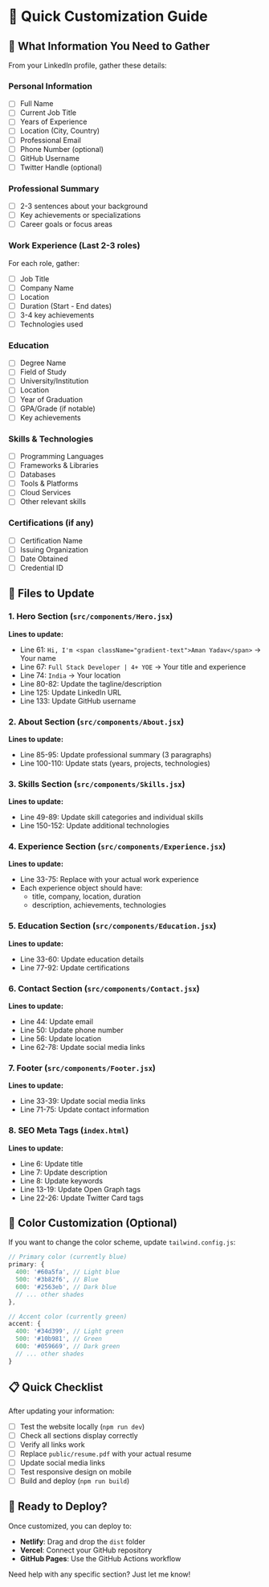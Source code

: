 # 🎯 Quick Customization Guide

## 📝 What Information You Need to Gather

From your LinkedIn profile, gather these details:

### Personal Information
- [ ] Full Name
- [ ] Current Job Title
- [ ] Years of Experience
- [ ] Location (City, Country)
- [ ] Professional Email
- [ ] Phone Number (optional)
- [ ] GitHub Username
- [ ] Twitter Handle (optional)

### Professional Summary
- [ ] 2-3 sentences about your background
- [ ] Key achievements or specializations
- [ ] Career goals or focus areas

### Work Experience (Last 2-3 roles)
For each role, gather:
- [ ] Job Title
- [ ] Company Name
- [ ] Location
- [ ] Duration (Start - End dates)
- [ ] 3-4 key achievements
- [ ] Technologies used

### Education
- [ ] Degree Name
- [ ] Field of Study
- [ ] University/Institution
- [ ] Location
- [ ] Year of Graduation
- [ ] GPA/Grade (if notable)
- [ ] Key achievements

### Skills & Technologies
- [ ] Programming Languages
- [ ] Frameworks & Libraries
- [ ] Databases
- [ ] Tools & Platforms
- [ ] Cloud Services
- [ ] Other relevant skills

### Certifications (if any)
- [ ] Certification Name
- [ ] Issuing Organization
- [ ] Date Obtained
- [ ] Credential ID

## 🔧 Files to Update

### 1. Hero Section (`src/components/Hero.jsx`)
**Lines to update:**
- Line 61: `Hi, I'm <span className="gradient-text">Aman Yadav</span>` → Your name
- Line 67: `Full Stack Developer | 4+ YOE` → Your title and experience
- Line 74: `India` → Your location
- Line 80-82: Update the tagline/description
- Line 125: Update LinkedIn URL
- Line 133: Update GitHub username

### 2. About Section (`src/components/About.jsx`)
**Lines to update:**
- Line 85-95: Update professional summary (3 paragraphs)
- Line 100-110: Update stats (years, projects, technologies)

### 3. Skills Section (`src/components/Skills.jsx`)
**Lines to update:**
- Line 49-89: Update skill categories and individual skills
- Line 150-152: Update additional technologies

### 4. Experience Section (`src/components/Experience.jsx`)
**Lines to update:**
- Line 33-75: Replace with your actual work experience
- Each experience object should have:
  - title, company, location, duration
  - description, achievements, technologies

### 5. Education Section (`src/components/Education.jsx`)
**Lines to update:**
- Line 33-60: Update education details
- Line 77-92: Update certifications

### 6. Contact Section (`src/components/Contact.jsx`)
**Lines to update:**
- Line 44: Update email
- Line 50: Update phone number
- Line 56: Update location
- Line 62-78: Update social media links

### 7. Footer (`src/components/Footer.jsx`)
**Lines to update:**
- Line 33-39: Update social media links
- Line 71-75: Update contact information

### 8. SEO Meta Tags (`index.html`)
**Lines to update:**
- Line 6: Update title
- Line 7: Update description
- Line 8: Update keywords
- Line 13-19: Update Open Graph tags
- Line 22-26: Update Twitter Card tags

## 🎨 Color Customization (Optional)

If you want to change the color scheme, update `tailwind.config.js`:

```javascript
// Primary color (currently blue)
primary: {
  400: '#60a5fa', // Light blue
  500: '#3b82f6', // Blue
  600: '#2563eb', // Dark blue
  // ... other shades
},

// Accent color (currently green)
accent: {
  400: '#34d399', // Light green
  500: '#10b981', // Green
  600: '#059669', // Dark green
  // ... other shades
}
```

## 📋 Quick Checklist

After updating your information:
- [ ] Test the website locally (`npm run dev`)
- [ ] Check all sections display correctly
- [ ] Verify all links work
- [ ] Replace `public/resume.pdf` with your actual resume
- [ ] Update social media links
- [ ] Test responsive design on mobile
- [ ] Build and deploy (`npm run build`)

## 🚀 Ready to Deploy?

Once customized, you can deploy to:
- **Netlify**: Drag and drop the `dist` folder
- **Vercel**: Connect your GitHub repository
- **GitHub Pages**: Use the GitHub Actions workflow

Need help with any specific section? Just let me know! 